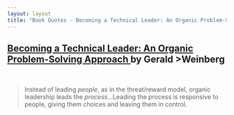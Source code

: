 ```yaml
---
layout: layout
title: "Book Quotes - Becoming a Technical Leader: An Organic Problem-Solving Approach | Eric Farkas"
---
```


<h2>
  <a
    href="https://www.amazon.com/Becoming-Technical-Leader-Problem-Solving-Approach/dp/0932633021"
  >Becoming a Technical Leader: An Organic Problem-Solving Approach </a> by Gerald
  >Weinberg
</h2>

<br/>

> Instead of leading _people_, as in the threat/reward model, organic leadership
 leads the _process_...Leading the process is responsive to people, giving them
 choices and leaving them in control.

